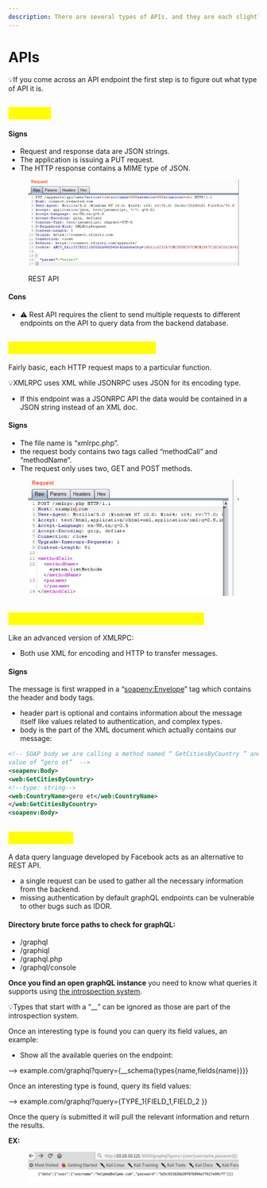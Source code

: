 ```yaml
---
description: There are several types of APIs, and they are each slightly different.
---
```


# APIs

💡If you come across an API endpoint the first step is to figure out what type of API it is.

## <mark style="color:yellow;">Rest API</mark>

#### Signs

* Request and response data are JSON strings.
* The application is issuing a PUT request.
* The HTTP response contains a MIME type of JSON.

<figure><img src="../.gitbook/assets/image (1) (1) (1).png" alt=""><figcaption><p>REST API</p></figcaption></figure>

#### Cons

* ⚠️ Rest API requires the client to send multiple requests to different endpoints on the API to query data from the backend database.

## <mark style="color:yellow;">Remote Procedure Call (RPC)</mark>

Fairly basic, each HTTP request maps to a particular function.

💡XMLRPC uses XML while JSONRPC uses JSON for its encoding type.

* If this endpoint was a JSONRPC API the data would be contained in a JSON string instead of an XML doc.

#### Signs

* The file name is “xmlrpc.php”.
* the request body contains two tags called “methodCall” and “methodName”.
* The request only uses two, GET and POST methods.

<figure><img src="../.gitbook/assets/image (2) (1).png" alt=""><figcaption></figcaption></figure>

## <mark style="color:yellow;">Simple Object Access Protocol (SOAP)</mark>

Like an advanced version of XMLRPC:

* Both use XML for encoding and HTTP to transfer messages.

#### Signs

The message is first wrapped in a “[soapenv:Envelope](soapenv:Envelope)” tag which contains the header and body tags.

* header part is optional and contains information about the message itself like values related to authentication, and complex types.
* body is the part of the XML document which actually contains our message:

```xml
<!-- SOAP body we are calling a method named “ GetCitiesByCountry ” and an argument called “CountryName ” with a string 
value of “gero et”  -->
<soapenv:Body> 
<web:GetCitiesByCountry> 
<!--type: string--> 
<web:CountryName>gero et</web:CountryName> 
</web:GetCitiesByCountry> 
<soapenv:Body>
```

## <mark style="color:yellow;">GraphQL API</mark>

A data query language developed by Facebook acts as an alternative to REST API.

* a single request can be used to gather all the necessary information from the backend.
* missing authentication by default graphQL endpoints can be vulnerable to other bugs such as IDOR.

#### Directory brute force paths to check for graphQL:

* /graphql
* /graphiql
* /graphql.php
* /graphql/console

**Once you find an open graphQL instance** you need to know what queries it supports using [the introspection system](https://graphql.org/learn/introspection/).

💡Types that start with a “\_\_” can be ignored as those are part of the introspection system.

Once an interesting type is found you can query its field values, an example:

* Show all the available queries on the endpoint:

&#x20;     \--> example.com/graphql?query={\_\_schema{types{name,fields{name\}}\}}

Once an interesting type is found, query its field values:

&#x20;     \--> example.com/graphql?query={TYPE\_1{FIELD\_1,FIELD\_2 \}}

Once the query is submitted it will pull the relevant information and return the results.

**EX:**

<figure><img src="../.gitbook/assets/image (16).png" alt=""><figcaption></figcaption></figure>
